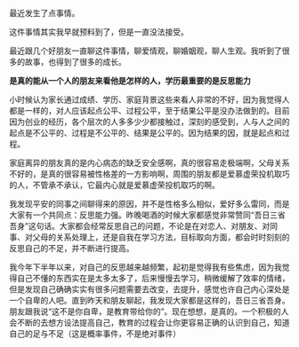 最近发生了点事情。

这件事情其实我早就预料到了，但是一直没法接受。

最近跟几个好朋友一直聊这件事情，聊爱情观，聊婚姻观，聊人生观。我听到了很多的故事，也得到了很多的成长。

**是真的能从一个人的朋友来看他是怎样的人，学历最重要的是反思能力**

小时候认为家长通过成绩、学历、家庭背景这些来看人非常的不好，因为我觉得人都是一样的，对人应该起点公平、过程公平，至于结果公平是没办法做到的。目前因为创业的经历，各个层次的人多多少少都接触过，深刻的感受到，人与人之间的起点是不公平的、过程是不公平的、结果是公平的。因为结果的因，就是起点和过程。

家庭离异的朋友真的是内心病态的缺乏安全感啊，真的很容易走极端啊，父母关系不好的，是真的很容易被性格差的一方影响啊，周围的朋友都是爱慕虚荣投机取巧的人，不管承不承认，它最内心就是爱慕虚荣投机取巧的啊。

我发现平安的同事之间聊得来的原因，并不是性格多么相似，爱好多么雷同，而是大家有一个共同点：反思能力强。昨晚喝酒的时候大家都感觉非常赞同“吾日三省吾身”这句话。大家都会经常反思自己的问题，不论是在对恋人、对朋友、对同事、对父母的关系处理上，还是自我在学习方法，目标取向方面，都会时时刻刻的反思自己的不足，并不断进行提高。

我今年下半年以来，对自己的反思越来越频繁，起初是觉得我有些焦虑，因为我觉得自己不懂的东西实在是太多太多了，后来慢慢去学习，稍微缓解了效率的情绪，但是发现自己确确实实有很多问题需要去改变，去提升，感觉也许自己内心深处是一个自卑的人吧。直到昨天和朋友聊起，我发现大家都是这样的，吾日三省吾身。朋友跟我说“这不是你自卑，是教育带给你的”。现在想想，是真的。一个积极的人会不断的去想方设法提高自己，教育的过程会让你更容易正确的认识到自己，知道自己的足与不足（这是概率事件，不是绝对事件）
<!--stackedit_data:
eyJoaXN0b3J5IjpbMzk0ODcyNTg1LC03NjU5ODEyMjgsMTI2Nj
g3MDI0OSwtMTIxMDIxOTE5M119
-->